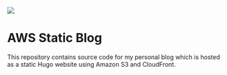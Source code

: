 ![](https://codebuild.eu-west-1.amazonaws.com/badges?uuid=eyJlbmNyeXB0ZWREYXRhIjoicG9YczVZY0d1Wkd1RzlESnMzeWc0QjJ4emRBQmZpSFkzUm5yU21wYm5QT2l4SUIwREdlOTZuTkhjZkEwRHcwaTRaVEhJb2JlYVIxaFJVL3ltc09xTmh3PSIsIml2UGFyYW1ldGVyU3BlYyI6IlhnVVBveEtLWi9XZVBNanciLCJtYXRlcmlhbFNldFNlcmlhbCI6MX0%3D&branch=main&tag=site-build)

# AWS Static Blog

This repository contains source code for my personal blog which is hosted as a static Hugo website using
Amazon S3 and CloudFront.
